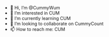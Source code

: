 - 👋 Hi, I’m @CummyWum
- 👀 I’m interested in CUM
- 🌱 I’m currently learning CUM
- 💞️ I’m looking to collaborate on CummyCount
- 📫 How to reach me: CUM

<!---
CummyWum/CummyWum is a ✨ special ✨ repository because its `README.md` (this file) appears on your GitHub profile.
You can click the Preview link to take a look at your changes.
--->
